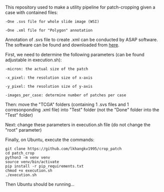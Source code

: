 This repository used to make a utility pipeline for patch-cropping given a case with contained files:

	-One .svs file for whole slide image (WSI)
	
	-One .xml file for "Polygon" annotation

Annotation of .svs file to create .xml can be conducted by ASAP software. The software can be found and downloaded from [here](https://computationalpathologygroup.github.io/ASAP/).


First, we need to determine the following parameters (can be found adjustable in execution.sh):

	-micron: the actual size of the patch
	
	-x_pixel: the resolution size of x-axis
	
	-y_pixel: the resolution size of y-axis
	
	-images_per_case: determine number of patches per case

Then: move the "TCGA" folders (containing 1 .svs files and 1 corresonponding .xml file) into "Test" folder
(not the "Done" folder into the "Test" folder)

Next: change these parameters in execution.sh file (do not change the "root" parameter)

Finally, on Ubuntu, execute the commands:

```
git clone https://github.com/lkhangkv1995/crop_patch
cd patch_crop
python3 -m venv venv
source venv/bin/activate
pip install -r pip_requirements.txt
chmod +x execution.sh
./execution.sh
```
Then Ubuntu should be running...

